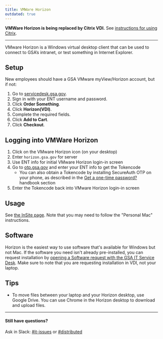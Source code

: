 ```yaml
---
title: VMWare Horizon
outdated: true
---
```


**VMWare Horizon is being replaced by Citrix VDI.** See [instructions for using Citrix](https://insite.gsa.gov/employee-resources/information-technology/do-it-yourself-self-help/telework-technology/citrix/citrix-and-citrix-workspace).

---

VMware Horizon is a Windows virtual desktop client that can be used to connect to GSA’s intranet, or test something in Internet Explorer.

## Setup

New employees should have a GSA VMware myView/Horizon account, but if not:

1. Go to [servicedesk.gsa.gov](http://servicedesk.gsa.gov/).
1. Sign in with your ENT username and password.
1. Click **Order Something**.
1. Click **Horizon(VDI)**.
1. Complete the required fields.
1. Click **Add to Cart**.
1. Click **Checkout**.

## Logging into VMWare Horizon

1. Click on the VMware Horizon icon (on your desktop)
2. Enter `horizon.gsa.gov` for server
3. Use ENT info for initial VMware Horizon login-in screen
4. Go to [otp.gsa.gov](http://otp.gsa.gov) and enter your ENT info to get the Tokencode
   - You can also obtain a Tokencode by installing SecureAuth OTP on your
     phone, as described in the [Get a one-time password?]({{site.baseurl}}/distributed/#get-a-one-time-password)
     handbook section
5. Enter the Tokencode back into VMware Horizon login-in screen

## Usage

See [the InSite page](https://insite.gsa.gov/portal/category/536270). Note that you may need to follow the "Personal Mac" instructions.

## Software

Horizon is the easiest way to use software that's available for Windows but not Mac. If the software you need isn't already pre-installed, you can request installation by [opening a Software request with the GSA IT Service Desk](https://gsa.service-now.com/sp/?id=sc_cat_item&sys_id=1bfdfdca78d3a400ce3ddff91a64940b). Make sure to note that you are requesting installation in VDI, not your laptop.

## Tips

- To move files between your laptop and your Horizon desktop, use Google Drive. You can use Chrome in the Horizon desktop to download and upload files.

---

#### Still have questions?

Ask in Slack: [#it-issues](https://gsa-tts.slack.com/messages/it-issues/) or [#distributed](https://gsa-tts.slack.com/messages/distributed/)
